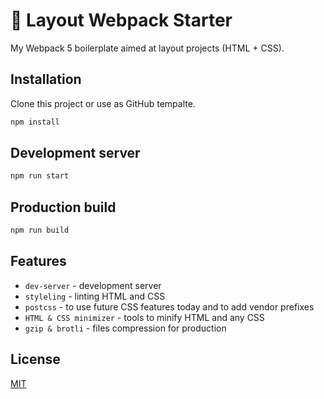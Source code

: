 # 🧩 Layout Webpack Starter

My Webpack 5 boilerplate aimed at layout projects (HTML + CSS).

## Installation
Clone this project or use as GitHub tempalte.

```bash
npm install
```

## Development server
```python
npm run start
```

## Production build
```python
npm run build
```

## Features
* `dev-server` - development server
* `styleling` - linting HTML and CSS
* `postcss` - to use future CSS features today and to add vendor prefixes
* `HTML & CSS minimizer` - tools to minify HTML and any CSS
* `gzip & brotli` - files compression for production

## License
[MIT](https://choosealicense.com/licenses/mit/)
